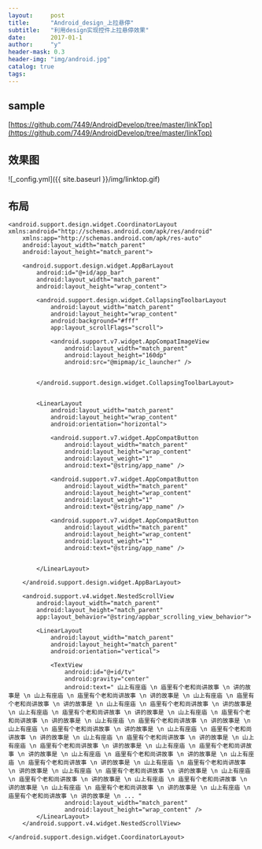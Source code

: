 ```yaml
---
layout:     post
title:      "Android_design_上拉悬停"
subtitle:   "利用design实现控件上拉悬停效果"
date:       2017-01-1
author:     "y"
header-mask: 0.3
header-img: "img/android.jpg"
catalog: true
tags:
---
```



## sample

[https://github.com/7449/AndroidDevelop/tree/master/linkTop](https://github.com/7449/AndroidDevelop/tree/master/linkTop)

## 效果图

![_config.yml]({{ site.baseurl }}/img/linktop.gif)


## 布局


	<android.support.design.widget.CoordinatorLayout xmlns:android="http://schemas.android.com/apk/res/android"
	    xmlns:app="http://schemas.android.com/apk/res-auto"
	    android:layout_width="match_parent"
	    android:layout_height="match_parent">
	
	    <android.support.design.widget.AppBarLayout
	        android:id="@+id/app_bar"
	        android:layout_width="match_parent"
	        android:layout_height="wrap_content">
	
	        <android.support.design.widget.CollapsingToolbarLayout
	            android:layout_width="match_parent"
	            android:layout_height="wrap_content"
	            android:background="#fff"
	            app:layout_scrollFlags="scroll">
	
	            <android.support.v7.widget.AppCompatImageView
	                android:layout_width="match_parent"
	                android:layout_height="160dp"
	                android:src="@mipmap/ic_launcher" />
	
	
	        </android.support.design.widget.CollapsingToolbarLayout>
	
	
	        <LinearLayout
	            android:layout_width="match_parent"
	            android:layout_height="wrap_content"
	            android:orientation="horizontal">
	
	            <android.support.v7.widget.AppCompatButton
	                android:layout_width="match_parent"
	                android:layout_height="wrap_content"
	                android:layout_weight="1"
	                android:text="@string/app_name" />
	
	            <android.support.v7.widget.AppCompatButton
	                android:layout_width="match_parent"
	                android:layout_height="wrap_content"
	                android:layout_weight="1"
	                android:text="@string/app_name" />
	
	            <android.support.v7.widget.AppCompatButton
	                android:layout_width="match_parent"
	                android:layout_height="wrap_content"
	                android:layout_weight="1"
	                android:text="@string/app_name" />
	
	
	        </LinearLayout>
	
	    </android.support.design.widget.AppBarLayout>
	
	    <android.support.v4.widget.NestedScrollView
	        android:layout_width="match_parent"
	        android:layout_height="match_parent"
	        app:layout_behavior="@string/appbar_scrolling_view_behavior">
	
	        <LinearLayout
	            android:layout_width="match_parent"
	            android:layout_height="match_parent"
	            android:orientation="vertical">
	
	            <TextView
	                android:id="@+id/tv"
	                android:gravity="center"
	                android:text=" 山上有座庙 \n 庙里有个老和尚讲故事 \n 讲的故事是 \n 山上有座庙 \n 庙里有个老和尚讲故事 \n 讲的故事是 \n 山上有座庙 \n 庙里有个老和尚讲故事 \n 讲的故事是 \n 山上有座庙 \n 庙里有个老和尚讲故事 \n 讲的故事是 \n 山上有座庙 \n 庙里有个老和尚讲故事 \n 讲的故事是 \n 山上有座庙 \n 庙里有个老和尚讲故事 \n 讲的故事是 \n 山上有座庙 \n 庙里有个老和尚讲故事 \n 讲的故事是 \n 山上有座庙 \n 庙里有个老和尚讲故事 \n 讲的故事是 \n 山上有座庙 \n 庙里有个老和尚讲故事 \n 讲的故事是 \n 山上有座庙 \n 庙里有个老和尚讲故事 \n 讲的故事是 \n 山上有座庙 \n 庙里有个老和尚讲故事 \n 讲的故事是 \n 山上有座庙 \n 庙里有个老和尚讲故事 \n 讲的故事是 \n 山上有座庙 \n 庙里有个老和尚讲故事 \n 讲的故事是 \n 山上有座庙 \n 庙里有个老和尚讲故事 \n 讲的故事是 \n 山上有座庙 \n 庙里有个老和尚讲故事 \n 讲的故事是 \n 山上有座庙 \n 庙里有个老和尚讲故事 \n 讲的故事是 \n 山上有座庙 \n 庙里有个老和尚讲故事 \n 讲的故事是 \n 山上有座庙 \n 庙里有个老和尚讲故事 \n 讲的故事是 \n 山上有座庙 \n 庙里有个老和尚讲故事 \n 讲的故事是 \n 山上有座庙 \n 庙里有个老和尚讲故事 \n 讲的故事是 \n ... "
	                android:layout_width="match_parent"
	                android:layout_height="wrap_content" />
	        </LinearLayout>
	    </android.support.v4.widget.NestedScrollView>
	
	</android.support.design.widget.CoordinatorLayout>

